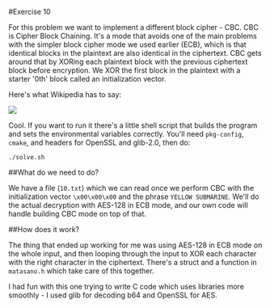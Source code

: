 #Exercise 10

For this problem we want to implement a different block cipher - CBC. CBC
is Cipher Block Chaining. It's a mode that avoids one of the main problems
with the simpler block cipher mode we used earlier (ECB), which is that
identical blocks in the plaintext are also identical in the ciphertext.
CBC gets around that by XORing each plaintext block with the previous
ciphertext block before encryption. We XOR the first block in the
plaintext with a starter '0th' block called an initialization vector.

Here's what Wikipedia has to say:

![](https://upload.wikimedia.org/wikipedia/commons/thumb/2/2a/CBC_decryption.svg/601px-CBC_decryption.svg.png)

Cool. If you want to run it there's a little shell script that builds the
program and sets the environmental variables correctly. You'll need
`pkg-config`, `cmake`, and headers for OpenSSL and glib-2.0, then do:

```
./solve.sh
```

##What do we need to do?

We have a file (`10.txt`) which we can read once we perform CBC with the
initialization vector `\x00\x00\x00` and the phrase `YELLOW SUBMARINE`.
We'll do the actual decryption with AES-128 in ECB mode, and our own code
will handle building CBC mode on top of that.

##How does it work?

The thing that ended up working for me was using AES-128 in ECB mode on
the whole input, and then looping through the input to XOR each character
with the right character in the ciphertext. There's a struct and
a function in `matasano.h` which take care of this together.

I had fun with this one trying to write C code which uses libraries more
smoothly - I used glib for decoding b64 and OpenSSL for AES.
